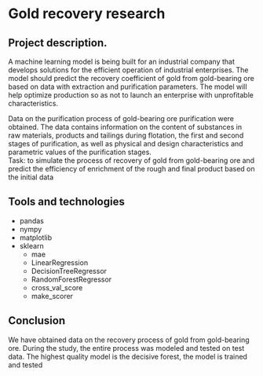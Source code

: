 # Gold recovery research

## Project description.
A machine learning model is being built for an industrial company that develops solutions for the efficient operation of industrial enterprises. The model should predict the recovery coefficient of gold from gold-bearing ore based on data with extraction and purification parameters. The model will help optimize production so as not to launch an enterprise with unprofitable characteristics.

Data on the purification process of gold-bearing ore purification were obtained. The data contains information on the content of substances in raw materials, products and tailings during flotation, the first and second stages of purification, as well as physical and design characteristics and parametric values of the purification stages.  
Task: to simulate the process of recovery of gold from gold-bearing ore and predict the efficiency of enrichment of the rough and final product based on the initial data
## Tools and technologies
* pandas
* nympy
* matplotlib
* sklearn
  * mae
  * LinearRegression
  * DecisionTreeRegressor
  * RandomForestRegressor
  * cross_val_score
  * make_scorer

  
## Conclusion
We have obtained data on the recovery process of gold from gold-bearing ore. During the study, the entire process was modeled and tested on test data.
The highest quality model is the decisive forest, the model is trained and tested
